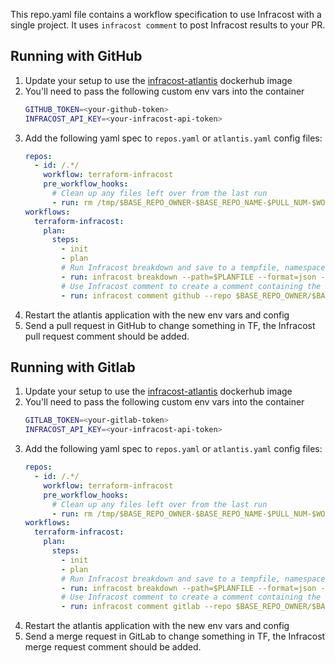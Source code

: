 This repo.yaml file contains a workflow specification to use Infracost with a single project. It uses `infracost comment` to post Infracost results to your PR. 

## Running with GitHub

1. Update your setup to use the [infracost-atlantis](https://hub.docker.com/r/infracost/infracost-atlantis) dockerhub image
2. You'll need to pass the following custom env vars into the container
   ```sh
   GITHUB_TOKEN=<your-github-token>
   INFRACOST_API_KEY=<your-infracost-api-token>
   ```
3. Add the following yaml spec to `repos.yaml` or `atlantis.yaml` config files:
   ```yaml
   repos:
     - id: /.*/
       workflow: terraform-infracost
       pre_workflow_hooks:
         # Clean up any files left over from the last run
         - run: rm /tmp/$BASE_REPO_OWNER-$BASE_REPO_NAME-$PULL_NUM-$WORKSPACE-$REPO_REL_DIR-infracost.json
   workflows:
     terraform-infracost:
       plan:
         steps:
           - init
           - plan
           # Run Infracost breakdown and save to a tempfile, namespaced by this project, PR, workspace and dir
           - run: infracost breakdown --path=$PLANFILE --format=json --log-level=info --out-file=/tmp/$BASE_REPO_OWNER-$BASE_REPO_NAME-$PULL_NUM-$WORKSPACE-$REPO_REL_DIR-infracost.json
           # Use Infracost comment to create a comment containing the results for this project.
           - run: infracost comment github --repo $BASE_REPO_OWNER/$BASE_REPO_NAME --pull-request $PULL_NUM --path /tmp/$BASE_REPO_OWNER-$BASE_REPO_NAME-$PULL_NUM-$WORKSPACE-$REPO_REL_DIR-infracost.json --github-token $GITHUB_TOKEN
   ```
4. Restart the atlantis application with the new env vars and config 
5. Send a pull request in GitHub to change something in TF, the Infracost pull request comment should be added.

## Running with Gitlab

1. Update your setup to use the [infracost-atlantis](https://hub.docker.com/r/infracost/infracost-atlantis) dockerhub image
2. You'll need to pass the following custom env vars into the container
   ```sh
   GITLAB_TOKEN=<your-gitlab-token>
   INFRACOST_API_KEY=<your-infracost-api-token>
   ```
3. Add the following yaml spec to `repos.yaml` or `atlantis.yaml` config files:
   ```yaml
   repos:
     - id: /.*/
       workflow: terraform-infracost
       pre_workflow_hooks:
         # Clean up any files left over from the last run
         - run: rm /tmp/$BASE_REPO_OWNER-$BASE_REPO_NAME-$PULL_NUM-$WORKSPACE-$REPO_REL_DIR-infracost.json
   workflows:
     terraform-infracost:
       plan:
         steps:
           - init
           - plan
           # Run Infracost breakdown and save to a tempfile, namespaced by this project, PR, workspace and dir
           - run: infracost breakdown --path=$PLANFILE --format=json --log-level=info --out-file=/tmp/$BASE_REPO_OWNER-$BASE_REPO_NAME-$PULL_NUM-$WORKSPACE-$REPO_REL_DIR-infracost.json
           # Use Infracost comment to create a comment containing the results for this project.
           - run: infracost comment gitlab --repo $BASE_REPO_OWNER/$BASE_REPO_NAME --merge-request $PULL_NUM --path /tmp/$BASE_REPO_OWNER-$BASE_REPO_NAME-$PULL_NUM-$WORKSPACE-$REPO_REL_DIR-infracost.json --gitlab-token $GITLAB_TOKEN
   ```  
4. Restart the atlantis application with the new env vars and config
5. Send a merge request in GitLab to change something in TF, the Infracost merge request comment should be added.
